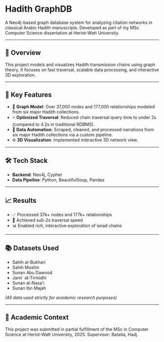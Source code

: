 # Hadith GraphDB

A Neo4j-based graph database system for analyzing citation networks in classical Arabic Hadith manuscripts. Developed as part of my MSc Computer Science dissertation at Heriot-Watt University.

---

## 🧠 Overview

This project models and visualizes Hadith transmission chains using graph theory. It focuses on fast traversal, scalable data processing, and interactive 3D exploration.

---

## 🚀 Key Features

- 🔗 **Graph Model**: Over 37,000 nodes and 177,000 relationships modeled from six major Hadith collections.
- ⚡ **Optimized Traversal**: Reduced chain traversal query time to under 2s (compared to 4.2s in traditional RDBMS).
- 🤖 **Data Automation**: Scraped, cleaned, and processed narrations from six major Hadith collections via a custom pipeline.
- 🌐 **3D Visualization**: Implemented interactive 3D network view.
---

## 🛠️ Tech Stack

- **Backend**: Neo4j, Cypher
- **Data Pipeline**: Python, BeautifulSoup, Pandas

---

## 📈 Results

- ✅ Processed 37k+ nodes and 177k+ relationships
- 🚀 Achieved sub-2s traversal speed
- 📊 Enabled rich, interactive exploration of isnad chains

---

## 📚 Datasets Used

- Sahih al-Bukhari
- Sahih Muslim
- Sunan Abu Dawood
- Jami` at-Tirmidhi
- Sunan al-Nasa'i
- Sunan Ibn Majah

*(All data used strictly for academic research purposes)*

---

## 📄 Academic Context

This project was submitted in partial fulfillment of the MSc in Computer Science at Heriot-Watt University, 2025. Supervisor: Batatia, Hadj.


